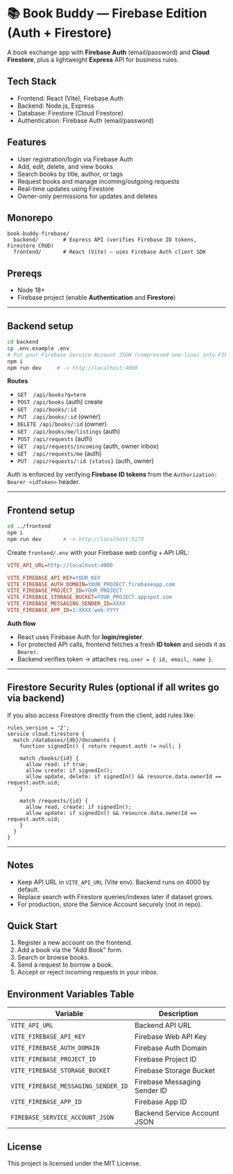 # 📚 Book Buddy — Firebase Edition (Auth + Firestore)

A book exchange app with **Firebase Auth** (email/password) and **Cloud Firestore**, plus a lightweight **Express** API for business rules.

## Tech Stack
- Frontend: React (Vite), Firebase Auth
- Backend: Node.js, Express
- Database: Firestore (Cloud Firestore)
- Authentication: Firebase Auth (email/password)



## Features
- User registration/login via Firebase Auth
- Add, edit, delete, and view books
- Search books by title, author, or tags
- Request books and manage incoming/outgoing requests
- Real-time updates using Firestore
- Owner-only permissions for updates and deletes




## Monorepo
```
book-buddy-firebase/
  backend/        # Express API (verifies Firebase ID tokens, Firestore CRUD)
  frontend/       # React (Vite) — uses Firebase Auth client SDK
```

## Prereqs
- Node 18+
- Firebase project (enable **Authentication** and **Firestore**)

---
## Backend setup
```bash
cd backend
cp .env.example .env
# Put your Firebase Service Account JSON (compressed one-line) into FIREBASE_SERVICE_ACCOUNT_JSON=...
npm i
npm run dev     # -> http://localhost:4000
```

**Routes**
- `GET  /api/books?q=term`
- `POST /api/books` (auth) create
- `GET  /api/books/:id`
- `PUT  /api/books/:id` (owner)
- `DELETE /api/books/:id` (owner)
- `GET  /api/books/me/listings` (auth)
- `POST /api/requests` (auth)
- `GET  /api/requests/incoming` (auth, owner inbox)
- `GET  /api/requests/me` (auth)
- `PUT  /api/requests/:id {status}` (auth, owner)

Auth is enforced by verifying **Firebase ID tokens** from the `Authorization: Bearer <idToken>` header.

---
## Frontend setup
```bash
cd ../frontend
npm i
npm run dev       # -> http://localhost:5173
```

Create `frontend/.env` with your Firebase web config + API URL:
```ini
VITE_API_URL=http://localhost:4000

VITE_FIREBASE_API_KEY=YOUR_KEY
VITE_FIREBASE_AUTH_DOMAIN=YOUR_PROJECT.firebaseapp.com
VITE_FIREBASE_PROJECT_ID=YOUR_PROJECT
VITE_FIREBASE_STORAGE_BUCKET=YOUR_PROJECT.appspot.com
VITE_FIREBASE_MESSAGING_SENDER_ID=XXXX
VITE_FIREBASE_APP_ID=1:XXXX:web:YYYY
```

**Auth flow**
- React uses Firebase Auth for **login/register**.
- For protected API calls, frontend fetches a fresh **ID token** and sends it as `Bearer`.
- Backend verifies token → attaches `req.user = { id, email, name }`.

---
## Firestore Security Rules (optional if all writes go via backend)
If you also access Firestore directly from the client, add rules like:
```
rules_version = '2';
service cloud.firestore {
  match /databases/{db}/documents {
    function signedIn() { return request.auth != null; }

    match /books/{id} {
      allow read: if true;
      allow create: if signedIn();
      allow update, delete: if signedIn() && resource.data.ownerId == request.auth.uid;
    }

    match /requests/{id} {
      allow read, create: if signedIn();
      allow update: if signedIn() && resource.data.ownerId == request.auth.uid;
    }
  }
}
```

---
## Notes
- Keep API URL in `VITE_API_URL` (Vite env). Backend runs on 4000 by default.
- Replace search with Firestore queries/indexes later if dataset grows.
- For production, store the Service Account securely (not in repo).

## Quick Start
1. Register a new account on the frontend.
2. Add a book via the "Add Book" form.
3. Search or browse books.
4. Send a request to borrow a book.
5. Accept or reject incoming requests in your inbox.

 ## Environment Variables Table
| Variable | Description |
|----------|-------------|
| `VITE_API_URL` | Backend API URL |
| `VITE_FIREBASE_API_KEY` | Firebase Web API Key |
| `VITE_FIREBASE_AUTH_DOMAIN` | Firebase Auth Domain |
| `VITE_FIREBASE_PROJECT_ID` | Firebase Project ID |
| `VITE_FIREBASE_STORAGE_BUCKET` | Firebase Storage Bucket |
| `VITE_FIREBASE_MESSAGING_SENDER_ID` | Firebase Messaging Sender ID |
| `VITE_FIREBASE_APP_ID` | Firebase App ID |
| `FIREBASE_SERVICE_ACCOUNT_JSON` | Backend Service Account JSON |


## License
This project is licensed under the MIT License.
